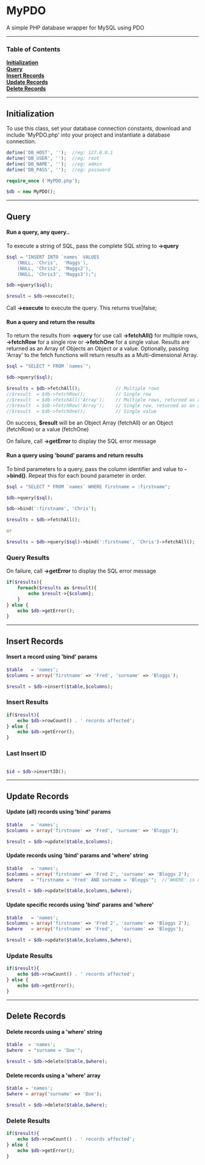 # MyPDO

A simple PHP database wrapper for MySQL using PDO

<hr>

### Table of Contents
**[Initialization](#initialization)**  
**[Query](#query)**  
**[Insert Records](#insert-records)**  
**[Update Records](#update-records)**  
**[Delete Records](#delete-records)**  

<hr>

## Initialization

To use this class,  set your database connection constants, download and include 'MyPDO.php' into your project and instantiate a database connection.

```php
define('DB_HOST', '');  //eg: 127.0.0.1
define('DB_USER', '');  //eg: root
define('DB_NAME', '');  //eg: admin
define('DB_PASS', '');  //eg: password

require_once ('MyPDO.php');

$db = new MyPDO();
```


<hr>

## Query

#### Run a query, any query..

To execute a string of SQL, pass the complete SQL string to **->query**

```php
$sql = "INSERT INTO `names` VALUES 
    (NULL, 'Chris',  'Maggs'),
    (NULL, 'Chris2', 'Maggs2'),
    (NULL, 'Chris3', 'Maggs3');";

$db->query($sql);

$result = $db->execute();
```
Call **->execute** to execute the query.  This returns true|false;



#### Run a query and return the results

To return the results from **->query** for use call **->fetchAll()** for multiple rows, **->fetchRow** for a single row or **->fetchOne** for a single value. Results are returned as an Array of Objects an Object or a value.  Optionally, passing 'Array' to the fetch functions will return results as a Multi-dimensional Array.

```php
$sql = "SELECT * FROM `names`";

$db->query($sql);

$results = $db->fetchAll();             // Multiple rows
//$result  = $db->fetchRow();           // Single row
//$result  = $db->fetchAll('Array');    // Multiple rows, returned as a multi-dimensional array
//$result  = $db->fetchRow('Array');    // Single row, returned as an array
//$result  = $db->fetchOne();           // Single value
```

On success, **$result** will be an Object Array (fetchAll) or an Object (fetchRow) or a value (fetchOne)

On failure, call **->getError** to display the SQL error message


#### Run a query  using 'bound' params and return results

To bind parameters to a query, pass the column identifier and value to **->bind()**.  Repeat this for each bound parameter in order.

```php
$sql = "SELECT * FROM `names` WHERE firstname = :firstname";

$db->query($sql);

$db->bind(':firstname', 'Chris');

$results = $db->fetchAll(); 

or

$results = $db->query($sql)->bind(':firstname', 'Chris')->fetchAll();

```

### Query Results

On failure, call **->getError** to display the SQL error message

```php
if($results){
    foreach($results as $result){
        echo $result->{$column};
    }
} else {
    echo $db->getError();
}
```


<hr>

## Insert Records

#### Insert a record using 'bind' params

```php
$table   = 'names';
$columns = array('firstname' => 'Fred', 'surname' => 'Bloggs');

$result = $db->insert($table,$columns);
```

### Insert Results

```php
if($result){
    echo $db->rowCount() . ' records affected';
} else {
    echo $db->getError();
}
```

### Last Insert ID

```php

$id = $db->insertID();

```


<hr>

## Update Records

#### Update (all) records using 'bind' params

```php
$table   = 'names';
$columns = array('firstname' => 'Fred', 'surname' => 'Bloggs');

$result = $db->update($table,$columns);
```

#### Update records using 'bind' params and 'where' string

```php
$table   = 'names';
$columns = array('firstname' => 'Fred 2', 'surname' => 'Bloggs 2');
$where   = "firstname = 'Fred' AND surname = 'Bloggs'";  //'WHERE' is not needed, or spaces

$result = $db->update($table,$columns,$where);
```


#### Update specific records using 'bind' params and 'where'
```php
$table   = 'names';
$columns = array('firstname' => 'Fred 2', 'surname' => 'Bloggs 2');
$where   = array('firstname' => 'Fred',   'surname' => 'Bloggs');

$result = $db->update($table,$columns,$where);
```

### Update Results
```php
if($result){
    echo $db->rowCount() . ' records affected';
} else {
    echo $db->getError();
}
```


<hr>

## Delete Records

#### Delete records using a 'where' string

```php
$table  = 'names';
$where  = "surname = 'Doe'";

$result = $db->delete($table,$where);
```

#### Delete records using a 'where' array

```php
$table = 'names';
$where = array('surname' => 'Doe');

$result = $db->delete($table,$where);
```

### Delete Results
```php
if($result){
    echo $db->rowCount() . ' records affected';
} else {
    echo $db->getError();
}
```














